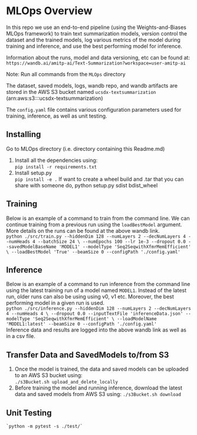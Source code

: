 # MLOps Overview
In this repo we use an end-to-end pipeline (using the Weights-and-Biases MLOps framework) to train text summarization models, version control the dataset and the trained models, log various metrics of the model during training and inference, and use the best performing model for inference.  

Information about the runs, model and data versioning, etc can be found at:  
`https://wandb.ai/amitp-ai/Text-Summarization?workspace=user-amitp-ai`

Note: Run all commands from the `MLOps` directory

The dataset, saved models, logs, wandb repo, and wandb artifacts are stored in the AWS S3 bucket named `ucsdx-textsummarization` (arn:aws:s3:::ucsdx-textsummarization)  

The `config.yaml` file contains various configuration parameters used for training, inference, as well as unit testing.

## Installing
Go to MLOps directory (i.e. directory containing this Readme.md)
1. Install all the dependencies using:  
`pip install -r requirements.txt`
2. Install setup.py    
`pip install -e .`
If want to create a wheel build and .tar that you can share with someone do,
python setup.py sdist bdist_wheel

			
## Training
Below is an example of a command to train from the command line. We can continue training from a previous run using the `loadBestModel` argument. More details on the runs can be found at the above wandb link.   
`python ./src/train.py --hiddenDim 128 --numLayers 2 --decNumLayers 4 --numHeads 4 --batchSize 24 \
--numEpochs 100 --lr 1e-3 --dropout 0.0 --savedModelBaseName 'MODEL1' --modelType 'Seq2SeqwithXfmrMemEfficient' \
--loadBestModel 'True' --beamSize 0 --configPath './config.yaml'`


## Inference
Below is an example of a command to run inference from the command line using the latest training run of a model named `MODEL1`. Instead of the latest run, older runs can also be using using v0, v1 etc. Moreover, the best performing model in a given run is used.  
`python ./src/inference.py --hiddenDim 128 --numLayers 2 --decNumLayers 4 --numHeads 4 \
--dropout 0.0 --inputTextFile 'inferenceData.json' --modelType 'Seq2SeqwithXfmrMemEfficient' \
--loadModelName 'MODEL1:latest' --beamSize 0 --configPath './config.yaml'`  
Inference data and results are logged into the above wandb link as well as in a csv file.  


## Transfer Data and SavedModels to/from S3
1. Once the model is trained, the data and saved models can be uploaded to an AWS S3 bucket using:  
    `./s3Bucket.sh upload_and_delete_locally`  
2. Before training the model and running inference, download the latest data and saved models from AWS S3 using:             `./s3Bucket.sh download`


## Unit Testing
    `python -m pytest -s ./test/`  
